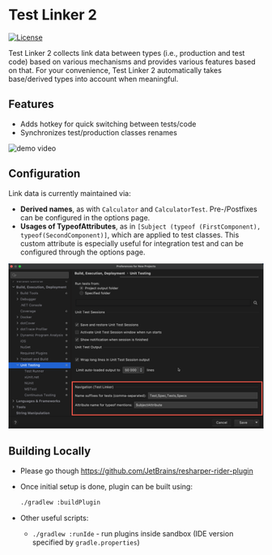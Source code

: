 # Test Linker 2

[![License](https://img.shields.io/github/license/vladyslav-burylov/resharper-testlinker2)](LICENSE)

Test Linker 2 collects link data between types (i.e., production and test code)
based on various mechanisms and provides various features based on that.
For your convenience, Test Linker 2 automatically takes base/derived types into
account when meaningful.

## Features

- Adds hotkey for quick switching between tests/code
- Synchronizes test/production classes renames

<img src="misc/Demo.gif" alt="demo video"/>

## Configuration

Link data is currently maintained via:

- **Derived names**, as with `Calculator` and `CalculatorTest`. Pre-/Postfixes can be configured in the options page.
- **Usages of TypeofAttributes**, as in `[Subject (typeof (FirstComponent), typeof(SecondComponent)]`, which are applied to test classes. This custom attribute is especially useful for integration test and can be configured through the options page.

<img src="misc/OptionsPage.png" alt="options page screenshot"/>

## Building Locally

- Please go though https://github.com/JetBrains/resharper-rider-plugin
- Once initial setup is done, plugin can be built using:

  ```bash
  ./gradlew :buildPlugin
  ```

- Other useful scripts:
  - `./gradlew :runIde` - run plugins inside sandbox (IDE version specified by `gradle.properties`)
